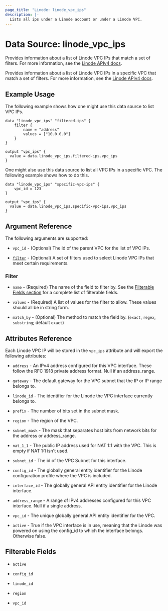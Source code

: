 ```yaml
---
page_title: "Linode: linode_vpc_ips"
description: |-
  Lists all ips under a Linode account or under a Linode VPC.
---
```


# Data Source: linode\_vpc\_ips

Provides information about a list of Linode VPC IPs that match a set of filters.
For more information, see the [Linode APIv4 docs](https://techdocs.akamai.com/linode-api/reference/get-vpcs-ips).

Provides information about a list of Linode VPC IPs in a specific VPC that match a set of filters.
For more information, see the [Linode APIv4 docs](https://techdocs.akamai.com/linode-api/reference/get-vpc-ips).

## Example Usage

The following example shows how one might use this data source to list VPC IPs.

```hcl
data "linode_vpc_ips" "filtered-ips" {
    filter {
        name = "address"
        values = ["10.0.0.0"]
    }
}

output "vpc_ips" {
  value = data.linode_vpc_ips.filtered-ips.vpc_ips
}
```

One might also use this data source to list all VPC IPs in a specific VPC. The following example shows how to do this.

```hcl
data "linode_vpc_ips" "specific-vpc-ips" {
    vpc_id = 123
}

output "vpc_ips" {
  value = data.linode_vpc_ips.specific-vpc-ips.vpc_ips
}
```

## Argument Reference

The following arguments are supported:

* `vpc_id` - (Optional) The id of the parent VPC for the list of VPC IPs.

* [`filter`](#filter) - (Optional) A set of filters used to select Linode VPC IPs that meet certain requirements.

### Filter

* `name` - (Required) The name of the field to filter by. See the [Filterable Fields section](#filterable-fields) for a complete list of filterable fields.

* `values` - (Required) A list of values for the filter to allow. These values should all be in string form.

* `match_by` - (Optional) The method to match the field by. (`exact`, `regex`, `substring`; default `exact`)

## Attributes Reference

Each Linode VPC IP will be stored in the `vpc_ips` attribute and will export the following attributes:

* `address` - An IPv4 address configured for this VPC interface. These follow the RFC 1918 private address format. Null if an address_range.

* `gateway` - The default gateway for the VPC subnet that the IP or IP range belongs to.

* `linode_id` - The identifier for the Linode the VPC interface currently belongs to.

* `prefix` - The number of bits set in the subnet mask.

* `region` - The region of the VPC.

* `subnet_mask` - The mask that separates host bits from network bits for the address or address_range.

* `nat_1_1` - The public IP address used for NAT 1:1 with the VPC. This is empty if NAT 1:1 isn't used.

* `subnet_id` - The id of the VPC Subnet for this interface.

* `config_id` - The globally general entity identifier for the Linode configuration profile where the VPC is included.

* `interface_id` - The globally general API entity identifier for the Linode interface.

* `address_range` - A range of IPv4 addresses configured for this VPC interface. Null if a single address.

* `vpc_id` - The unique globally general API entity identifier for the VPC.

* `active` - True if the VPC interface is in use, meaning that the Linode was powered on using the config_id to which the interface belongs. Otherwise false.

## Filterable Fields

* `active`

* `config_id`

* `linode_id`

* `region`

* `vpc_id`
